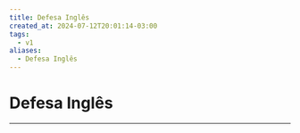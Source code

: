 ```yaml
---
title: Defesa Inglês
created_at: 2024-07-12T20:01:14-03:00
tags:
  - v1
aliases:
  - Defesa Inglês
---
```

# Defesa Inglês
---

